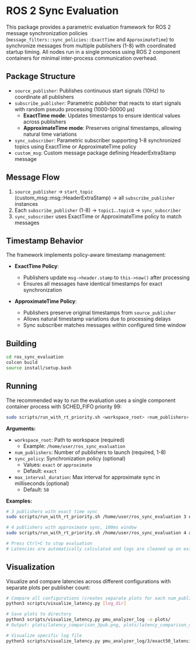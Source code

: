 # ROS 2 Sync Evaluation

This package provides a parametric evaluation framework for ROS 2 message synchronization policies (`message_filters::sync_policies::ExactTime` and `ApproximateTime`) to synchronize messages from multiple publishers (1-8) with coordinated startup timing. All nodes run in a single process using ROS 2 component containers for minimal inter-process communication overhead.

## Package Structure

- `source_publisher`: Publishes continuous start signals (10Hz) to coordinate all publishers
- `subscribe_publisher`: Parametric publisher that reacts to start signals with random pseudo processing (1000-50000 μs)
  - **ExactTime mode**: Updates timestamps to ensure identical values across publishers
  - **ApproximateTime mode**: Preserves original timestamps, allowing natural time variations
- `sync_subscriber`: Parametric subscriber supporting 1-8 synchronized topics using ExactTime or ApproximateTime policy
- `custom_msg`: Custom message package defining HeaderExtraStamp message

## Message Flow

1. `source_publisher` → `start_topic` (custom_msg::msg::HeaderExtraStamp) → all `subscribe_publisher` instances
2. Each `subscribe_publisher` (1-8) → `topic1`...`topic8` → `sync_subscriber`
3. `sync_subscriber` uses ExactTime or ApproximateTime policy to match messages

## Timestamp Behavior

The framework implements policy-aware timestamp management:

- **ExactTime Policy**:
  - Publishers update `msg->header.stamp` to `this->now()` after processing
  - Ensures all messages have identical timestamps for exact synchronization

- **ApproximateTime Policy**:
  - Publishers preserve original timestamps from `source_publisher`
  - Allows natural timestamp variations due to processing delays
  - Sync subscriber matches messages within configured time window

## Building

```bash
cd ros_sync_evaluation
colcon build
source install/setup.bash
```

## Running

The recommended way to run the evaluation uses a single component container process with SCHED_FIFO priority 99:

```bash
sudo scripts/run_with_rt_priority.sh <workspace_root> <num_publishers> [sync_policy] [max_interval_duration]
```

**Arguments:**
- `workspace_root`: Path to workspace (required)
  - Example: `/home/user/ros_sync_evaluation`
- `num_publishers`: Number of publishers to launch (required, 1-8)
- `sync_policy`: Synchronization policy (optional)
  - Values: `exact` or `approximate`
  - Default: `exact`
- `max_interval_duration`: Max interval for approximate sync in milliseconds (optional)
  - Default: `50`

**Examples:**

```bash
# 3 publishers with exact time sync
sudo scripts/run_with_rt_priority.sh /home/user/ros_sync_evaluation 3 exact

# 4 publishers with approximate sync, 100ms window
sudo scripts/run_with_rt_priority.sh /home/user/ros_sync_evaluation 4 approximate 100

# Press Ctrl+C to stop evaluation
# Latencies are automatically calculated and logs are cleaned up on exit
```

## Visualization

Visualize and compare latencies across different configurations with separate plots per publisher count:

```bash
# Compare all configurations (creates separate plots for each num_publishers)
python3 scripts/visualize_latency.py [log_dir]

# Save plots to directory
python3 scripts/visualize_latency.py pmu_analyzer_log -o plots/
# Output: plots/latency_comparison_3pub.png, plots/latency_comparison_4pub.png, etc.

# Visualize specific log file
python3 scripts/visualize_latency.py pmu_analyzer_log/3/exact50_latencies_us.txt
```
